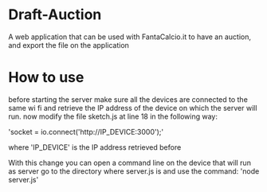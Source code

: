 # Draft-Auction
A web application that can be used with FantaCalcio.it to have an auction, and export the file on the application

# How to use
before starting the server make sure all the devices are connected to the same wi fi and retrieve the IP address of the device on which the server will run.
now modify the file sketch.js at line 18 in the following way:

'socket = io.connect('http://IP_DEVICE:3000');'

where 'IP_DEVICE' is the IP address retrieved before

With this change you can open a command line on the device that will run as server go to the directory where server.js is and use the command:
'node server.js'
